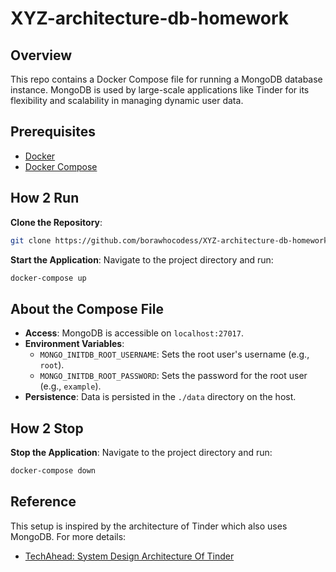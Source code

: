 # XYZ-architecture-db-homework


## Overview
This repo contains a Docker Compose file for running a MongoDB database instance. MongoDB is used by large-scale applications like Tinder for its flexibility and scalability in managing dynamic user data.

## Prerequisites
- [Docker](https://www.docker.com)
- [Docker Compose](https://docs.docker.com/compose/install/)


## How 2 Run
**Clone the Repository**:
```bash
git clone https://github.com/borawhocodess/XYZ-architecture-db-homework.git
```
**Start the Application**:  Navigate to the project directory and run:
```bash
docker-compose up
```

## About the Compose File
- **Access**: MongoDB is accessible on `localhost:27017`.
- **Environment Variables**:
  - `MONGO_INITDB_ROOT_USERNAME`: Sets the root user's username (e.g., `root`).
  - `MONGO_INITDB_ROOT_PASSWORD`: Sets the password for the root user (e.g., `example`).
- **Persistence**: Data is persisted in the `./data` directory on the host.


## How 2 Stop
**Stop the Application**:  Navigate to the project directory and run:
```bash
docker-compose down
```

## Reference
This setup is inspired by the architecture of Tinder which also uses MongoDB. For more details:
- [TechAhead: System Design Architecture Of Tinder](https://www.techaheadcorp.com/blog/understanding-system-design-architecture-of-tinder/)
